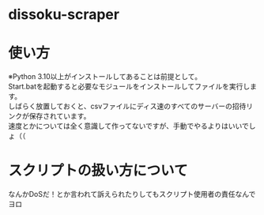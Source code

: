 # dissoku-scraper
# 使い方
※Python 3.10以上がインストールしてあることは前提として。<br/>
Start.batを起動すると必要なモジュールをインストールしてファイルを実行します。<br/>
しばらく放置しておくと、csvファイルにディス速のすべてのサーバーの招待リンクが保存されています。<br/>
速度とかについては全く意識して作ってないですが、手動でやるよりはいいでしょ（（
<br/>
# スクリプトの扱い方について
なんかDoSだ！とか言われて訴えられたりしてもスクリプト使用者の責任なんでヨロ
